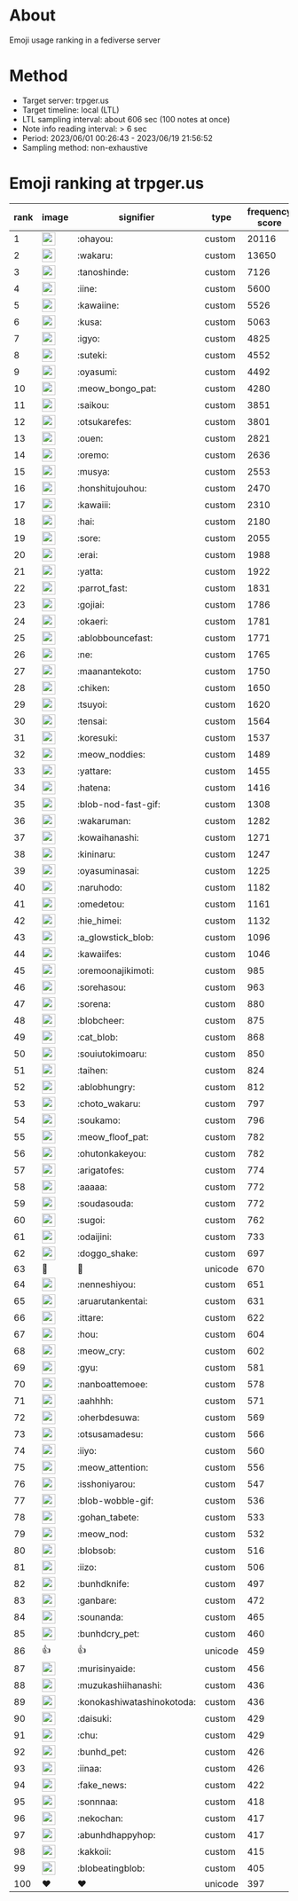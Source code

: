 # About
Emoji usage ranking in a fediverse server

# Method
- Target server: trpger.us
- Target timeline: local (LTL)
- LTL sampling interval: about 606 sec (100 notes at once)
- Note info reading interval: > 6 sec
- Period: 2023/06/01 00:26:43 - 2023/06/19 21:56:52 
- Sampling method: non-exhaustive

# Emoji ranking at trpger.us

|rank|image|signifier|type|frequency score|
|----|----|----|----|----|
|1|<img height="24" src="https://trpger.us/emoji/ohayou.webp">|:ohayou:|custom|20116|
|2|<img height="24" src="https://trpger.us/emoji/wakaru.webp">|:wakaru:|custom|13650|
|3|<img height="24" src="https://trpger.us/emoji/tanoshinde.webp">|:tanoshinde:|custom|7126|
|4|<img height="24" src="https://trpger.us/emoji/iine.webp">|:iine:|custom|5600|
|5|<img height="24" src="https://trpger.us/emoji/kawaiine.webp">|:kawaiine:|custom|5526|
|6|<img height="24" src="https://trpger.us/emoji/kusa.webp">|:kusa:|custom|5063|
|7|<img height="24" src="https://trpger.us/emoji/igyo.webp">|:igyo:|custom|4825|
|8|<img height="24" src="https://trpger.us/emoji/suteki.webp">|:suteki:|custom|4552|
|9|<img height="24" src="https://trpger.us/emoji/oyasumi.webp">|:oyasumi:|custom|4492|
|10|<img height="24" src="https://trpger.us/emoji/meow_bongo_pat.webp">|:meow_bongo_pat:|custom|4280|
|11|<img height="24" src="https://trpger.us/emoji/saikou.webp">|:saikou:|custom|3851|
|12|<img height="24" src="https://trpger.us/emoji/otsukarefes.webp">|:otsukarefes:|custom|3801|
|13|<img height="24" src="https://trpger.us/emoji/ouen.webp">|:ouen:|custom|2821|
|14|<img height="24" src="https://trpger.us/emoji/oremo.webp">|:oremo:|custom|2636|
|15|<img height="24" src="https://trpger.us/emoji/musya.webp">|:musya:|custom|2553|
|16|<img height="24" src="https://trpger.us/emoji/honshitujouhou.webp">|:honshitujouhou:|custom|2470|
|17|<img height="24" src="https://trpger.us/emoji/kawaiii.webp">|:kawaiii:|custom|2310|
|18|<img height="24" src="https://trpger.us/emoji/hai.webp">|:hai:|custom|2180|
|19|<img height="24" src="https://trpger.us/emoji/sore.webp">|:sore:|custom|2055|
|20|<img height="24" src="https://trpger.us/emoji/erai.webp">|:erai:|custom|1988|
|21|<img height="24" src="https://trpger.us/emoji/yatta.webp">|:yatta:|custom|1922|
|22|<img height="24" src="https://trpger.us/emoji/parrot_fast.webp">|:parrot_fast:|custom|1831|
|23|<img height="24" src="https://trpger.us/emoji/gojiai.webp">|:gojiai:|custom|1786|
|24|<img height="24" src="https://trpger.us/emoji/okaeri.webp">|:okaeri:|custom|1781|
|25|<img height="24" src="https://trpger.us/emoji/ablobbouncefast.webp">|:ablobbouncefast:|custom|1771|
|26|<img height="24" src="https://trpger.us/emoji/ne.webp">|:ne:|custom|1765|
|27|<img height="24" src="https://trpger.us/emoji/maanantekoto.webp">|:maanantekoto:|custom|1750|
|28|<img height="24" src="https://trpger.us/emoji/chiken.webp">|:chiken:|custom|1650|
|29|<img height="24" src="https://trpger.us/emoji/tsuyoi.webp">|:tsuyoi:|custom|1620|
|30|<img height="24" src="https://trpger.us/emoji/tensai.webp">|:tensai:|custom|1564|
|31|<img height="24" src="https://trpger.us/emoji/koresuki.webp">|:koresuki:|custom|1537|
|32|<img height="24" src="https://trpger.us/emoji/meow_noddies.webp">|:meow_noddies:|custom|1489|
|33|<img height="24" src="https://trpger.us/emoji/yattare.webp">|:yattare:|custom|1455|
|34|<img height="24" src="https://trpger.us/emoji/hatena.webp">|:hatena:|custom|1416|
|35|<img height="24" src="https://trpger.us/emoji/blob-nod-fast-gif.webp">|:blob-nod-fast-gif:|custom|1308|
|36|<img height="24" src="https://trpger.us/emoji/wakaruman.webp">|:wakaruman:|custom|1282|
|37|<img height="24" src="https://trpger.us/emoji/kowaihanashi.webp">|:kowaihanashi:|custom|1271|
|38|<img height="24" src="https://trpger.us/emoji/kininaru.webp">|:kininaru:|custom|1247|
|39|<img height="24" src="https://trpger.us/emoji/oyasuminasai.webp">|:oyasuminasai:|custom|1225|
|40|<img height="24" src="https://trpger.us/emoji/naruhodo.webp">|:naruhodo:|custom|1182|
|41|<img height="24" src="https://trpger.us/emoji/omedetou.webp">|:omedetou:|custom|1161|
|42|<img height="24" src="https://trpger.us/emoji/hie_himei.webp">|:hie_himei:|custom|1132|
|43|<img height="24" src="https://trpger.us/emoji/a_glowstick_blob.webp">|:a_glowstick_blob:|custom|1096|
|44|<img height="24" src="https://trpger.us/emoji/kawaiifes.webp">|:kawaiifes:|custom|1046|
|45|<img height="24" src="https://trpger.us/emoji/oremoonajikimoti.webp">|:oremoonajikimoti:|custom|985|
|46|<img height="24" src="https://trpger.us/emoji/sorehasou.webp">|:sorehasou:|custom|963|
|47|<img height="24" src="https://trpger.us/emoji/sorena.webp">|:sorena:|custom|880|
|48|<img height="24" src="https://trpger.us/emoji/blobcheer.webp">|:blobcheer:|custom|875|
|49|<img height="24" src="https://trpger.us/emoji/cat_blob.webp">|:cat_blob:|custom|868|
|50|<img height="24" src="https://trpger.us/emoji/souiutokimoaru.webp">|:souiutokimoaru:|custom|850|
|51|<img height="24" src="https://trpger.us/emoji/taihen.webp">|:taihen:|custom|824|
|52|<img height="24" src="https://trpger.us/emoji/ablobhungry.webp">|:ablobhungry:|custom|812|
|53|<img height="24" src="https://trpger.us/emoji/choto_wakaru.webp">|:choto_wakaru:|custom|797|
|54|<img height="24" src="https://trpger.us/emoji/soukamo.webp">|:soukamo:|custom|796|
|55|<img height="24" src="https://trpger.us/emoji/meow_floof_pat.webp">|:meow_floof_pat:|custom|782|
|56|<img height="24" src="https://trpger.us/emoji/ohutonkakeyou.webp">|:ohutonkakeyou:|custom|782|
|57|<img height="24" src="https://trpger.us/emoji/arigatofes.webp">|:arigatofes:|custom|774|
|58|<img height="24" src="https://trpger.us/emoji/aaaaa.webp">|:aaaaa:|custom|772|
|59|<img height="24" src="https://trpger.us/emoji/soudasouda.webp">|:soudasouda:|custom|772|
|60|<img height="24" src="https://trpger.us/emoji/sugoi.webp">|:sugoi:|custom|762|
|61|<img height="24" src="https://trpger.us/emoji/odaijini.webp">|:odaijini:|custom|733|
|62|<img height="24" src="https://trpger.us/emoji/doggo_shake.webp">|:doggo_shake:|custom|697|
|63|🍮|🍮|unicode|670|
|64|<img height="24" src="https://trpger.us/emoji/nenneshiyou.webp">|:nenneshiyou:|custom|651|
|65|<img height="24" src="https://trpger.us/emoji/aruarutankentai.webp">|:aruarutankentai:|custom|631|
|66|<img height="24" src="https://trpger.us/emoji/ittare.webp">|:ittare:|custom|622|
|67|<img height="24" src="https://trpger.us/emoji/hou.webp">|:hou:|custom|604|
|68|<img height="24" src="https://trpger.us/emoji/meow_cry.webp">|:meow_cry:|custom|602|
|69|<img height="24" src="https://trpger.us/emoji/gyu.webp">|:gyu:|custom|581|
|70|<img height="24" src="https://trpger.us/emoji/nanboattemoee.webp">|:nanboattemoee:|custom|578|
|71|<img height="24" src="https://trpger.us/emoji/aahhhh.webp">|:aahhhh:|custom|571|
|72|<img height="24" src="https://trpger.us/emoji/oherbdesuwa.webp">|:oherbdesuwa:|custom|569|
|73|<img height="24" src="https://trpger.us/emoji/otsusamadesu.webp">|:otsusamadesu:|custom|566|
|74|<img height="24" src="https://trpger.us/emoji/iiyo.webp">|:iiyo:|custom|560|
|75|<img height="24" src="https://trpger.us/emoji/meow_attention.webp">|:meow_attention:|custom|556|
|76|<img height="24" src="https://trpger.us/emoji/isshoniyarou.webp">|:isshoniyarou:|custom|547|
|77|<img height="24" src="https://trpger.us/emoji/blob-wobble-gif.webp">|:blob-wobble-gif:|custom|536|
|78|<img height="24" src="https://trpger.us/emoji/gohan_tabete.webp">|:gohan_tabete:|custom|533|
|79|<img height="24" src="https://trpger.us/emoji/meow_nod.webp">|:meow_nod:|custom|532|
|80|<img height="24" src="https://trpger.us/emoji/blobsob.webp">|:blobsob:|custom|516|
|81|<img height="24" src="https://trpger.us/emoji/iizo.webp">|:iizo:|custom|506|
|82|<img height="24" src="https://trpger.us/emoji/bunhdknife.webp">|:bunhdknife:|custom|497|
|83|<img height="24" src="https://trpger.us/emoji/ganbare.webp">|:ganbare:|custom|472|
|84|<img height="24" src="https://trpger.us/emoji/sounanda.webp">|:sounanda:|custom|465|
|85|<img height="24" src="https://trpger.us/emoji/bunhdcry_pet.webp">|:bunhdcry_pet:|custom|460|
|86|👍|👍|unicode|459|
|87|<img height="24" src="https://trpger.us/emoji/murisinyaide.webp">|:murisinyaide:|custom|456|
|88|<img height="24" src="https://trpger.us/emoji/muzukashiihanashi.webp">|:muzukashiihanashi:|custom|436|
|89|<img height="24" src="https://trpger.us/emoji/konokashiwatashinokotoda.webp">|:konokashiwatashinokotoda:|custom|436|
|90|<img height="24" src="https://trpger.us/emoji/daisuki.webp">|:daisuki:|custom|429|
|91|<img height="24" src="https://trpger.us/emoji/chu.webp">|:chu:|custom|429|
|92|<img height="24" src="https://trpger.us/emoji/bunhd_pet.webp">|:bunhd_pet:|custom|426|
|93|<img height="24" src="https://trpger.us/emoji/iinaa.webp">|:iinaa:|custom|426|
|94|<img height="24" src="https://trpger.us/emoji/fake_news.webp">|:fake_news:|custom|422|
|95|<img height="24" src="https://trpger.us/emoji/sonnnaa.webp">|:sonnnaa:|custom|418|
|96|<img height="24" src="https://trpger.us/emoji/nekochan.webp">|:nekochan:|custom|417|
|97|<img height="24" src="https://trpger.us/emoji/abunhdhappyhop.webp">|:abunhdhappyhop:|custom|417|
|98|<img height="24" src="https://trpger.us/emoji/kakkoii.webp">|:kakkoii:|custom|415|
|99|<img height="24" src="https://trpger.us/emoji/blobeatingblob.webp">|:blobeatingblob:|custom|405|
|100|❤|❤|unicode|397|
